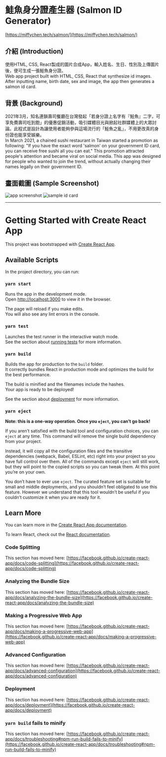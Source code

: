 # 鮭魚身分證產生器 (Salmon ID Generator)

[https://miffychen.tech/salmon/](https://miffychen.tech/salmon/)

## 介紹 (Introduction)

使用HTML, CSS, React製成的圖片合成App，輸入姓名、生日、性別及上傳圖片後，便可生成一張鮭魚身分證。\
Web app project built with HTML, CSS, React that synthesize id images.\
After inputting name, birth date, sex and image, the app then generates a salmon id card.

## 背景 (Background)

2021年3月，知名連鎖壽司餐廳在台灣發起「若身分證上名字有『鮭魚』二字，可享免費壽司吃到飽」的優惠促銷活動，吸引媒體目光與掀起社群媒體上的大眾討論。此程式是設計為讓使用者能夠參與這場流行的「鮭魚之亂」，不用更改真的身份證也能享受娛樂。\
In March 2021, a chained sushi restaurant in Taiwan started a promotion as following: "If you have the exact word 'salmon' on your government ID card, you can receive free sushi all you can eat." This promotion attracted people's attention and became viral on social media. This app was designed for people who wanted to join the trend, without actually changing their names legally on their government ID.

## 畫面截圖 (Sample Screenshot)

![app screenshot](https://raw.githubusercontent.com/miffycs/salmon/demo/demo_app.png)
![sample id card](https://raw.githubusercontent.com/miffycs/salmon/demo/demo_id.png)

-----------------------------------------------------------------------------------------------------------

# Getting Started with Create React App

This project was bootstrapped with [Create React App](https://github.com/facebook/create-react-app).

## Available Scripts

In the project directory, you can run:

### `yarn start`

Runs the app in the development mode.\
Open [http://localhost:3000](http://localhost:3000) to view it in the browser.

The page will reload if you make edits.\
You will also see any lint errors in the console.

### `yarn test`

Launches the test runner in the interactive watch mode.\
See the section about [running tests](https://facebook.github.io/create-react-app/docs/running-tests) for more information.

### `yarn build`

Builds the app for production to the `build` folder.\
It correctly bundles React in production mode and optimizes the build for the best performance.

The build is minified and the filenames include the hashes.\
Your app is ready to be deployed!

See the section about [deployment](https://facebook.github.io/create-react-app/docs/deployment) for more information.

### `yarn eject`

**Note: this is a one-way operation. Once you `eject`, you can’t go back!**

If you aren’t satisfied with the build tool and configuration choices, you can `eject` at any time. This command will remove the single build dependency from your project.

Instead, it will copy all the configuration files and the transitive dependencies (webpack, Babel, ESLint, etc) right into your project so you have full control over them. All of the commands except `eject` will still work, but they will point to the copied scripts so you can tweak them. At this point you’re on your own.

You don’t have to ever use `eject`. The curated feature set is suitable for small and middle deployments, and you shouldn’t feel obligated to use this feature. However we understand that this tool wouldn’t be useful if you couldn’t customize it when you are ready for it.

## Learn More

You can learn more in the [Create React App documentation](https://facebook.github.io/create-react-app/docs/getting-started).

To learn React, check out the [React documentation](https://reactjs.org/).

### Code Splitting

This section has moved here: [https://facebook.github.io/create-react-app/docs/code-splitting](https://facebook.github.io/create-react-app/docs/code-splitting)

### Analyzing the Bundle Size

This section has moved here: [https://facebook.github.io/create-react-app/docs/analyzing-the-bundle-size](https://facebook.github.io/create-react-app/docs/analyzing-the-bundle-size)

### Making a Progressive Web App

This section has moved here: [https://facebook.github.io/create-react-app/docs/making-a-progressive-web-app](https://facebook.github.io/create-react-app/docs/making-a-progressive-web-app)

### Advanced Configuration

This section has moved here: [https://facebook.github.io/create-react-app/docs/advanced-configuration](https://facebook.github.io/create-react-app/docs/advanced-configuration)

### Deployment

This section has moved here: [https://facebook.github.io/create-react-app/docs/deployment](https://facebook.github.io/create-react-app/docs/deployment)

### `yarn build` fails to minify

This section has moved here: [https://facebook.github.io/create-react-app/docs/troubleshooting#npm-run-build-fails-to-minify](https://facebook.github.io/create-react-app/docs/troubleshooting#npm-run-build-fails-to-minify)
